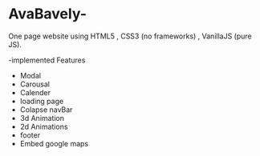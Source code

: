 # AvaBavely-
One page website using HTML5 , CSS3 (no frameworks) , VanillaJS (pure JS).

-implemented Features
* Modal
* Carousal
* Calender
* loading page
* Colapse navBar
* 3d Animation
* 2d Animations
* footer
* Embed google maps
